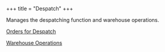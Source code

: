 +++
title = "Despatch"
+++

Manages the despatching function and warehouse operations.

[Orders for Despatch](sodespatchlines)

[Warehouse Operations](sodespatchevents)

